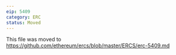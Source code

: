 ```yaml
---
eip: 5409
category: ERC
status: Moved
---
```


This file was moved to https://github.com/ethereum/ercs/blob/master/ERCS/erc-5409.md
